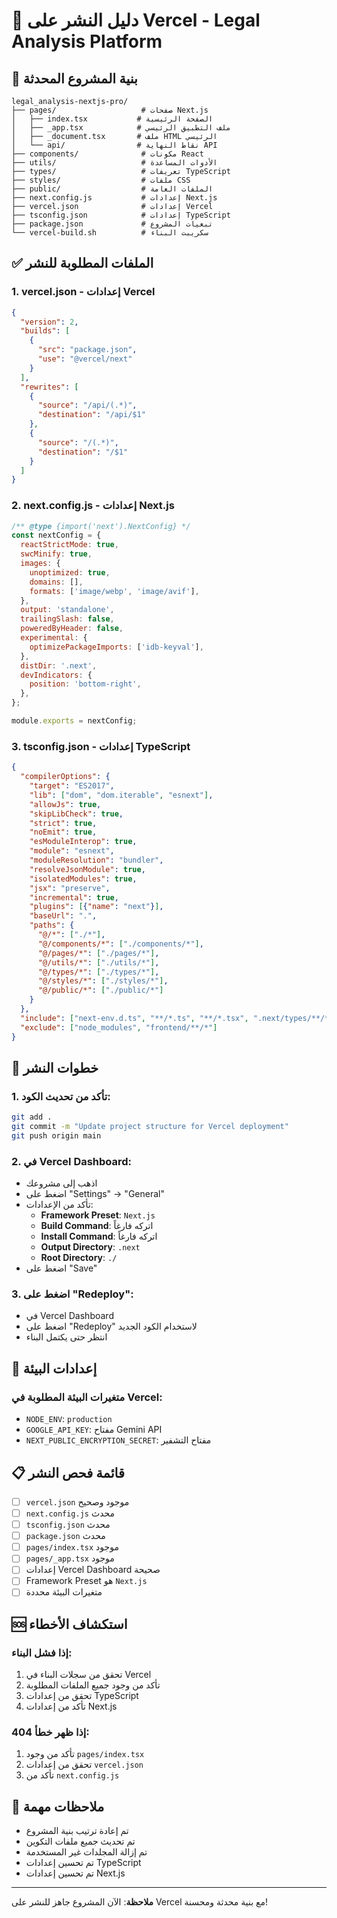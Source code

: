 # 🚀 دليل النشر على Vercel - Legal Analysis Platform

## 📁 بنية المشروع المحدثة

```
legal_analysis-nextjs-pro/
├── pages/                   # صفحات Next.js
│   ├── index.tsx           # الصفحة الرئيسية
│   ├── _app.tsx            # ملف التطبيق الرئيسي
│   ├── _document.tsx       # ملف HTML الرئيسي
│   └── api/                # نقاط النهاية API
├── components/              # مكونات React
├── utils/                   # الأدوات المساعدة
├── types/                   # تعريفات TypeScript
├── styles/                  # ملفات CSS
├── public/                  # الملفات العامة
├── next.config.js           # إعدادات Next.js
├── vercel.json              # إعدادات Vercel
├── tsconfig.json            # إعدادات TypeScript
├── package.json             # تبعيات المشروع
└── vercel-build.sh          # سكريبت البناء
```

## ✅ الملفات المطلوبة للنشر

### 1. **vercel.json** - إعدادات Vercel
```json
{
  "version": 2,
  "builds": [
    {
      "src": "package.json",
      "use": "@vercel/next"
    }
  ],
  "rewrites": [
    {
      "source": "/api/(.*)",
      "destination": "/api/$1"
    },
    {
      "source": "/(.*)",
      "destination": "/$1"
    }
  ]
}
```

### 2. **next.config.js** - إعدادات Next.js
```javascript
/** @type {import('next').NextConfig} */
const nextConfig = {
  reactStrictMode: true,
  swcMinify: true,
  images: {
    unoptimized: true,
    domains: [],
    formats: ['image/webp', 'image/avif'],
  },
  output: 'standalone',
  trailingSlash: false,
  poweredByHeader: false,
  experimental: {
    optimizePackageImports: ['idb-keyval'],
  },
  distDir: '.next',
  devIndicators: {
    position: 'bottom-right',
  },
};

module.exports = nextConfig;
```

### 3. **tsconfig.json** - إعدادات TypeScript
```json
{
  "compilerOptions": {
    "target": "ES2017",
    "lib": ["dom", "dom.iterable", "esnext"],
    "allowJs": true,
    "skipLibCheck": true,
    "strict": true,
    "noEmit": true,
    "esModuleInterop": true,
    "module": "esnext",
    "moduleResolution": "bundler",
    "resolveJsonModule": true,
    "isolatedModules": true,
    "jsx": "preserve",
    "incremental": true,
    "plugins": [{"name": "next"}],
    "baseUrl": ".",
    "paths": {
      "@/*": ["./*"],
      "@/components/*": ["./components/*"],
      "@/pages/*": ["./pages/*"],
      "@/utils/*": ["./utils/*"],
      "@/types/*": ["./types/*"],
      "@/styles/*": ["./styles/*"],
      "@/public/*": ["./public/*"]
    }
  },
  "include": ["next-env.d.ts", "**/*.ts", "**/*.tsx", ".next/types/**/*.ts"],
  "exclude": ["node_modules", "frontend/**/*"]
}
```

## 🚀 خطوات النشر

### 1. **تأكد من تحديث الكود:**
```bash
git add .
git commit -m "Update project structure for Vercel deployment"
git push origin main
```

### 2. **في Vercel Dashboard:**
- اذهب إلى مشروعك
- اضغط على "Settings" → "General"
- تأكد من الإعدادات:
  - **Framework Preset**: `Next.js`
  - **Build Command**: اتركه فارغاً
  - **Install Command**: اتركه فارغاً
  - **Output Directory**: `.next`
  - **Root Directory**: `./`
- اضغط على "Save"

### 3. **اضغط على "Redeploy":**
- في Vercel Dashboard
- اضغط على "Redeploy" لاستخدام الكود الجديد
- انتظر حتى يكتمل البناء

## 🔧 إعدادات البيئة

### متغيرات البيئة المطلوبة في Vercel:
- `NODE_ENV`: `production`
- `GOOGLE_API_KEY`: مفتاح Gemini API
- `NEXT_PUBLIC_ENCRYPTION_SECRET`: مفتاح التشفير

## 📋 قائمة فحص النشر

- [ ] `vercel.json` موجود وصحيح
- [ ] `next.config.js` محدث
- [ ] `tsconfig.json` محدث
- [ ] `package.json` محدث
- [ ] `pages/index.tsx` موجود
- [ ] `pages/_app.tsx` موجود
- [ ] إعدادات Vercel Dashboard صحيحة
- [ ] Framework Preset هو `Next.js`
- [ ] متغيرات البيئة محددة

## 🆘 استكشاف الأخطاء

### إذا فشل البناء:
1. تحقق من سجلات البناء في Vercel
2. تأكد من وجود جميع الملفات المطلوبة
3. تحقق من إعدادات TypeScript
4. تأكد من إعدادات Next.js

### إذا ظهر خطأ 404:
1. تأكد من وجود `pages/index.tsx`
2. تحقق من إعدادات `vercel.json`
3. تأكد من `next.config.js`

## 📝 ملاحظات مهمة

- تم إعادة ترتيب بنية المشروع
- تم تحديث جميع ملفات التكوين
- تم إزالة المجلدات غير المستخدمة
- تم تحسين إعدادات TypeScript
- تم تحسين إعدادات Next.js

---

**ملاحظة**: الآن المشروع جاهز للنشر على Vercel مع بنية محدثة ومحسنة! 